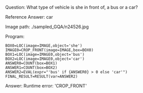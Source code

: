 Question: What type of vehicle is she in front of, a bus or a car?

Reference Answer: car

Image path: ./sampled_GQA/n24526.jpg

Program:

```
BOX0=LOC(image=IMAGE,object='she')
IMAGE0=CROP_FRONT(image=IMAGE,box=BOX0)
BOX1=LOC(image=IMAGE0,object='bus')
BOX2=LOC(image=IMAGE0,object='car')
ANSWER0=COUNT(box=BOX1)
ANSWER1=COUNT(box=BOX2)
ANSWER2=EVAL(expr="'bus' if {ANSWER0} > 0 else 'car'")
FINAL_RESULT=RESULT(var=ANSWER2)
```
Answer: Runtime error: 'CROP_FRONT'

